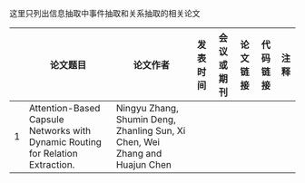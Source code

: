 这里只列出信息抽取中事件抽取和关系抽取的相关论文

||论文题目|论文作者|发表时间|会议或期刊|论文链接|代码链接|注释|
|----|----|------|----|-----------|----------|---------|-----|
|1|Attention-Based Capsule Networks with Dynamic Routing for Relation Extraction.|Ningyu Zhang, Shumin Deng, Zhanling Sun, Xi Chen, Wei Zhang and Huajun Chen |
